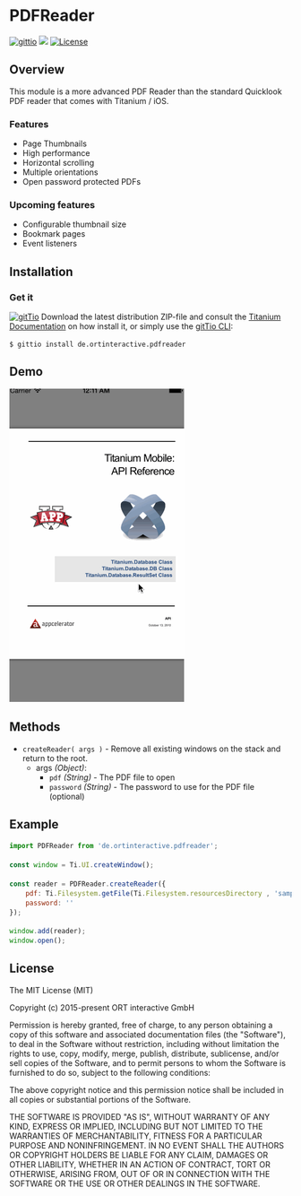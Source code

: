 # PDFReader

[![gittio](http://img.shields.io/badge/gittio-0.7.0-00B4CC.svg)](http://gitt.io/component/de.ortinteractive.navwindow)
<img src="https://img.shields.io/badge/64bit-support-green.svg">
[![License](http://img.shields.io/badge/license-MIT-orange.svg)](http://mit-license.org)

## Overview

This module is a more advanced PDF Reader than the standard Quicklook PDF reader that comes with Titanium / iOS.

### Features

* Page Thumbnails
* High performance
* Horizontal scrolling
* Multiple orientations
* Open password protected PDFs

### Upcoming features

* Configurable thumbnail size
* Bookmark pages
* Event listeners

## Installation

### Get it 

[![gitTio](http://gitt.io/badge.png)](http://gitt.io/component/de.ortinteractive.pdfreader)
Download the latest distribution ZIP-file and consult the [Titanium Documentation](http://docs.appcelerator.com/titanium/latest/#!/guide/Using_a_Module) on how install it, or simply use the [gitTio CLI](http://gitt.io/cli):

`$ gittio install de.ortinteractive.pdfreader`

## Demo
<img src="documentation/demo.gif" />


## Methods

* `createReader( args )` - Remove all existing windows on the stack and return to the root.
	* args _(Object)_:
   		* `pdf` _(String)_ - The PDF file to open
   		* `password` _(String)_ - The password to use for the PDF file (optional)
   		
## Example

```js
import PDFReader from 'de.ortinteractive.pdfreader';

const window = Ti.UI.createWindow();

const reader = PDFReader.createReader({
    pdf: Ti.Filesystem.getFile(Ti.Filesystem.resourcesDirectory , 'sample.pdf'),
    password: ''
});

window.add(reader);
window.open();
```

## License

The MIT License (MIT)

Copyright (c) 2015-present ORT interactive GmbH

Permission is hereby granted, free of charge, to any person obtaining a copy
of this software and associated documentation files (the "Software"), to deal
in the Software without restriction, including without limitation the rights
to use, copy, modify, merge, publish, distribute, sublicense, and/or sell
copies of the Software, and to permit persons to whom the Software is
furnished to do so, subject to the following conditions:

The above copyright notice and this permission notice shall be included in
all copies or substantial portions of the Software.

THE SOFTWARE IS PROVIDED "AS IS", WITHOUT WARRANTY OF ANY KIND, EXPRESS OR
IMPLIED, INCLUDING BUT NOT LIMITED TO THE WARRANTIES OF MERCHANTABILITY,
FITNESS FOR A PARTICULAR PURPOSE AND NONINFRINGEMENT. IN NO EVENT SHALL THE
AUTHORS OR COPYRIGHT HOLDERS BE LIABLE FOR ANY CLAIM, DAMAGES OR OTHER
LIABILITY, WHETHER IN AN ACTION OF CONTRACT, TORT OR OTHERWISE, ARISING FROM,
OUT OF OR IN CONNECTION WITH THE SOFTWARE OR THE USE OR OTHER DEALINGS IN
THE SOFTWARE.
